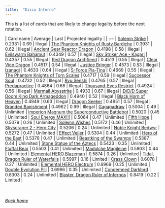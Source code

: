 ```yaml
---
title:  "Disco Inferno"
---
```


This is a list of cards that are likely to change legality before the next rotation.

| Card name | Average | Last | Projected legality |
| :-- |
[Solemn Strike](https://db.ygoprodeck.com/card/?search=Solemn%20Strike) | 0.2331 | 0.69 | Illegal |
[The Phantom Knights of Rusty Bardiche](https://db.ygoprodeck.com/card/?search=The%20Phantom%20Knights%20of%20Rusty%20Bardiche) | 0.3931 | 0.62 | Illegal |
[Ancient Gear Reactor Dragon](https://db.ygoprodeck.com/card/?search=Ancient%20Gear%20Reactor%20Dragon) | 0.4198 | 0.58 | Illegal |
[Evilswarm Bahamut](https://db.ygoprodeck.com/card/?search=Evilswarm%20Bahamut) | 0.4349 | 0.57 | Illegal |
[Sky Striker Ace - Kagari](https://db.ygoprodeck.com/card/?search=Sky%20Striker%20Ace%20-%20Kagari) | 0.4357 | 0.55 | Illegal |
[Red Dragon Archfiend](https://db.ygoprodeck.com/card/?search=Red%20Dragon%20Archfiend) | 0.4513 | 0.55 | Illegal |
[Clear Vice Dragon](https://db.ygoprodeck.com/card/?search=Clear%20Vice%20Dragon) | 0.4517 | 0.54 | Illegal |
[Justice Bringer](https://db.ygoprodeck.com/card/?search=Justice%20Bringer) | 0.4573 | 0.53 | Illegal |
[Izanagi](https://db.ygoprodeck.com/card/?search=Izanagi) | 0.4633 | 0.64 | Illegal |
[S-Force Pla-Tina](https://db.ygoprodeck.com/card/?search=S-Force%20Pla-Tina) | 0.4669 | 0.55 | Illegal |
[The Phantom Knights of Torn Scales](https://db.ygoprodeck.com/card/?search=The%20Phantom%20Knights%20of%20Torn%20Scales) | 0.4717 | 0.59 | Illegal |
[Successor Soul](https://db.ygoprodeck.com/card/?search=Successor%20Soul) | 0.4732 | 0.52 | Illegal |
[Ryu Senshi](https://db.ygoprodeck.com/card/?search=Ryu%20Senshi) | 0.4765 | 0.57 | Illegal |
[Predapractice](https://db.ygoprodeck.com/card/?search=Predapractice) | 0.4864 | 0.68 | Illegal |
[Thousand-Eyes Restrict](https://db.ygoprodeck.com/card/?search=Thousand-Eyes%20Restrict) | 0.4924 | 0.56 | Illegal |
[Mermail Abysstrite](https://db.ygoprodeck.com/card/?search=Mermail%20Abysstrite) | 0.4933 | 0.67 | Illegal |
[D/D/D Super Doom King Dark Armageddon](https://db.ygoprodeck.com/card/?search=D/D/D%20Super%20Doom%20King%20Dark%20Armageddon) | 0.4940 | 0.52 | Illegal |
[Black Horn of Heaven](https://db.ygoprodeck.com/card/?search=Black%20Horn%20of%20Heaven) | 0.4949 | 0.63 | Illegal |
[Dragon Seeker](https://db.ygoprodeck.com/card/?search=Dragon%20Seeker) | 0.4951 | 0.57 | Illegal |
[Branded Banishment](https://db.ygoprodeck.com/card/?search=Branded%20Banishment) | 0.4962 | 0.99 | Illegal |
[Gagagadraw](https://db.ygoprodeck.com/card/?search=Gagagadraw) | 0.5004 | 0.49 | Unlimited |
[Imperion Magnum the Superconductive Battlebot](https://db.ygoprodeck.com/card/?search=Imperion%20Magnum%20the%20Superconductive%20Battlebot) | 0.5020 | 0.45 | Unlimited |
[Soul Energy MAX!!!](https://db.ygoprodeck.com/card/?search=Soul%20Energy%20MAX!!!) | 0.5064 | 0.47 | Unlimited |
[Fifth Hope](https://db.ygoprodeck.com/card/?search=Fifth%20Hope) | 0.5079 | 0.26 | Unlimited |
[Solemn Wishes](https://db.ygoprodeck.com/card/?search=Solemn%20Wishes) | 0.5172 | 0.46 | Unlimited |
[Skyscraper 2 - Hero City](https://db.ygoprodeck.com/card/?search=Skyscraper%202%20-%20Hero%20City) | 0.5206 | 0.24 | Unlimited |
[Noble Knight Bedwyr](https://db.ygoprodeck.com/card/?search=Noble%20Knight%20Bedwyr) | 0.5272 | 0.47 | Unlimited |
[Effect Veiler](https://db.ygoprodeck.com/card/?search=Effect%20Veiler) | 0.5304 | 0.44 | Unlimited |
[Hero of the East](https://db.ygoprodeck.com/card/?search=Hero%20of%20the%20East) | 0.5376 | 0.47 | Unlimited |
[Beastking of the Swamps](https://db.ygoprodeck.com/card/?search=Beastking%20of%20the%20Swamps) | 0.5387 | 0.44 | Unlimited |
[Stone Statue of the Aztecs](https://db.ygoprodeck.com/card/?search=Stone%20Statue%20of%20the%20Aztecs) | 0.5423 | 0.35 | Unlimited |
[Fluffal Bear](https://db.ygoprodeck.com/card/?search=Fluffal%20Bear) | 0.5503 | 0.41 | Unlimited |
[Madolche Magileine](https://db.ygoprodeck.com/card/?search=Madolche%20Magileine) | 0.5803 | 0.44 | Unlimited |
[Elemental HERO Blazeman](https://db.ygoprodeck.com/card/?search=Elemental%20HERO%20Blazeman) | 0.5874 | 0.26 | Unlimited |
[Tidal, Dragon Ruler of Waterfalls](https://db.ygoprodeck.com/card/?search=Tidal,%20Dragon%20Ruler%20of%20Waterfalls) | 0.5997 | 0.16 | Limited |
[Crass Clown](https://db.ygoprodeck.com/card/?search=Crass%20Clown) | 0.6078 | 0.27 | Unlimited |
[Elemental HERO Electrum](https://db.ygoprodeck.com/card/?search=Elemental%20HERO%20Electrum) | 0.6969 | 0.25 | Unlimited |
[Double Evolution Pill](https://db.ygoprodeck.com/card/?search=Double%20Evolution%20Pill) | 0.6996 | 0.35 | Unlimited |
[Condemned Darklord](https://db.ygoprodeck.com/card/?search=Condemned%20Darklord) | 0.8303 | 0.24 | Unlimited |
[Blaster, Dragon Ruler of Infernos](https://db.ygoprodeck.com/card/?search=Blaster,%20Dragon%20Ruler%20of%20Infernos) | 0.8419 | 0.22 | Limited |

<br>

###### [Back home](index)